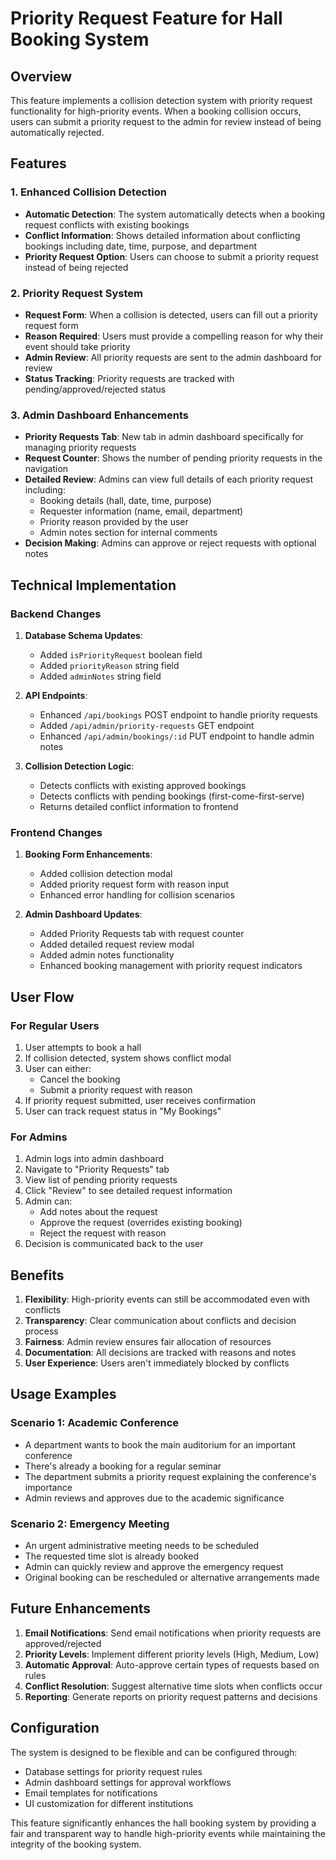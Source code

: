 # Priority Request Feature for Hall Booking System

## Overview
This feature implements a collision detection system with priority request functionality for high-priority events. When a booking collision occurs, users can submit a priority request to the admin for review instead of being automatically rejected.

## Features

### 1. Enhanced Collision Detection
- **Automatic Detection**: The system automatically detects when a booking request conflicts with existing bookings
- **Conflict Information**: Shows detailed information about conflicting bookings including date, time, purpose, and department
- **Priority Request Option**: Users can choose to submit a priority request instead of being rejected

### 2. Priority Request System
- **Request Form**: When a collision is detected, users can fill out a priority request form
- **Reason Required**: Users must provide a compelling reason for why their event should take priority
- **Admin Review**: All priority requests are sent to the admin dashboard for review
- **Status Tracking**: Priority requests are tracked with pending/approved/rejected status

### 3. Admin Dashboard Enhancements
- **Priority Requests Tab**: New tab in admin dashboard specifically for managing priority requests
- **Request Counter**: Shows the number of pending priority requests in the navigation
- **Detailed Review**: Admins can view full details of each priority request including:
  - Booking details (hall, date, time, purpose)
  - Requester information (name, email, department)
  - Priority reason provided by the user
  - Admin notes section for internal comments
- **Decision Making**: Admins can approve or reject requests with optional notes

## Technical Implementation

### Backend Changes
1. **Database Schema Updates**:
   - Added `isPriorityRequest` boolean field
   - Added `priorityReason` string field
   - Added `adminNotes` string field

2. **API Endpoints**:
   - Enhanced `/api/bookings` POST endpoint to handle priority requests
   - Added `/api/admin/priority-requests` GET endpoint
   - Enhanced `/api/admin/bookings/:id` PUT endpoint to handle admin notes

3. **Collision Detection Logic**:
   - Detects conflicts with existing approved bookings
   - Detects conflicts with pending bookings (first-come-first-serve)
   - Returns detailed conflict information to frontend

### Frontend Changes
1. **Booking Form Enhancements**:
   - Added collision detection modal
   - Added priority request form with reason input
   - Enhanced error handling for collision scenarios

2. **Admin Dashboard Updates**:
   - Added Priority Requests tab with request counter
   - Added detailed request review modal
   - Added admin notes functionality
   - Enhanced booking management with priority request indicators

## User Flow

### For Regular Users
1. User attempts to book a hall
2. If collision detected, system shows conflict modal
3. User can either:
   - Cancel the booking
   - Submit a priority request with reason
4. If priority request submitted, user receives confirmation
5. User can track request status in "My Bookings"

### For Admins
1. Admin logs into admin dashboard
2. Navigate to "Priority Requests" tab
3. View list of pending priority requests
4. Click "Review" to see detailed request information
5. Admin can:
   - Add notes about the request
   - Approve the request (overrides existing booking)
   - Reject the request with reason
6. Decision is communicated back to the user

## Benefits

1. **Flexibility**: High-priority events can still be accommodated even with conflicts
2. **Transparency**: Clear communication about conflicts and decision process
3. **Fairness**: Admin review ensures fair allocation of resources
4. **Documentation**: All decisions are tracked with reasons and notes
5. **User Experience**: Users aren't immediately blocked by conflicts

## Usage Examples

### Scenario 1: Academic Conference
- A department wants to book the main auditorium for an important conference
- There's already a booking for a regular seminar
- The department submits a priority request explaining the conference's importance
- Admin reviews and approves due to the academic significance

### Scenario 2: Emergency Meeting
- An urgent administrative meeting needs to be scheduled
- The requested time slot is already booked
- Admin can quickly review and approve the emergency request
- Original booking can be rescheduled or alternative arrangements made

## Future Enhancements

1. **Email Notifications**: Send email notifications when priority requests are approved/rejected
2. **Priority Levels**: Implement different priority levels (High, Medium, Low)
3. **Automatic Approval**: Auto-approve certain types of requests based on rules
4. **Conflict Resolution**: Suggest alternative time slots when conflicts occur
5. **Reporting**: Generate reports on priority request patterns and decisions

## Configuration

The system is designed to be flexible and can be configured through:
- Database settings for priority request rules
- Admin dashboard settings for approval workflows
- Email templates for notifications
- UI customization for different institutions

This feature significantly enhances the hall booking system by providing a fair and transparent way to handle high-priority events while maintaining the integrity of the booking system.
